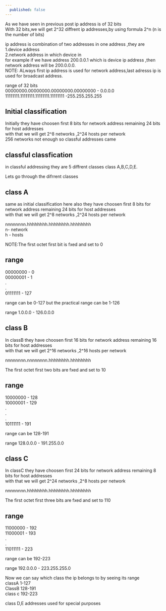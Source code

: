 ```yaml
---
  published: false
---
```


As we have seen in previous post ip address is of 32 bits <br>
With 32 bits,we will get 2^32 diffrent ip addresses,by using formula 2^n  (n is the number of bits)

ip address is combination of two addresses in one address ,they are<br>
1.device address<br>
2.network address in which device in<br>
for example if we have address 200.0.0.1 which is device ip address ,then network address will be 200.0.0.0.<br>
NOTE: ALways first ip address is used for network address,last adresss ip is used for broadcast address.

range of 32 bits <br>
00000000.00000000.00000000.00000000 - 0.0.0.0<br>
11111111.11111111.11111111.11111111 -255.255.255.255<br>
                 
## Initial classification

Initially they have choosen first 8 bits for network address remaining 24 bits for host addresses<br>
with that we will get 2^8 networks ,2^24 hosts per network<br>
256 networks not enough so classful addresses came

## classful classfication
in classful addressing they are 5 diffrent classes class A,B,C,D,E.

Lets go through the difrrent classes

## class A
same as initial classification here also they have choosen first 8 bits for network address remaining 24 bits for host addresses<br>
with that we will get 2^8 networks ,2^24 hosts per network

 nnnnnnnn.hhhhhhhh.hhhhhhhh.hhhhhhhh<br>
 n- network<br>
 h - hosts
 
 NOTE:The first octet first bit is fxed and set to 0<br>
## range <br>
 00000000 - 0<br>
 00000001 - 1<br>
     .<br>
     .<br>
 01111111 - 127
     
range can be 0-127 but the practical range can be 1-126

range 1.0.0.0 - 126.0.0.0

## class B<br>
In classB they have choosen first  16 bits for network address remaining 16 bits for host addresses<br>
with that we will get 2^16 networks ,2^16 hosts per network

nnnnnnnn.nnnnnnnn.hhhhhhhh.hhhhhhhh

 
 The first octet first two bits are fxed and set to 10<br>
## range 
 10000000 - 128<br>
 10000001 - 129<br>
     .<br>
     .<br>
     .<br>
 10111111 - 191
     
range can be 128-191

range 128.0.0.0 - 191.255.0.0

## class C<br>
In classC they have choosen first  24 bits for network address remaining 8 bits for host addresses<br>
with that we will get 2^24 networks ,2^8 hosts per network

 nnnnnnnn.hhhhhhhh.hhhhhhhh.hhhhhhhh
 
 The first octet first three bits are fxed and set to 110<br>
## range 
 11000000 - 192<br>
 11000001 - 193<br>
     .<br>
     .<br>
 11011111 - 223
     
range can be 192-223

range 192.0.0.0 - 223.255.255.0


Now we can say which class the ip belongs to by seeing its range<br>
classA 1-127<br>
ClassB 128-191<br>
class c 192-223<br>

class D,E addresses used for special purposes







